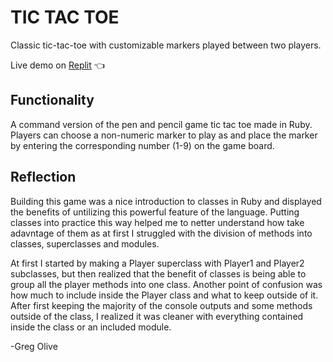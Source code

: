 # TIC TAC TOE

Classic tic-tac-toe with customizable markers played between two players.

Live demo on [Replit](https://replit.com/@gregolive/Tic-Tac-Toe) 👈

## Functionality

A command version of the pen and pencil game tic tac toe made in Ruby. Players can choose a non-numeric marker to play as and place the marker by entering the corresponding number (1-9) on the game board.

## Reflection

Building this game was a nice introduction to classes in Ruby and displayed the benefits of untilizing this powerful feature of the language. Putting classes into practice this way helped me to netter understand how take adavntage of them as at first I struggled with the division of methods into classes, superclasses and modules.

At first I started by making a Player superclass with Player1 and Player2 subclasses, but then realized that the benefit of classes is being able to group all the player methods into one class. Another point of confusion was how much to include inside the Player class and what to keep outside of it. After first keeping the majority of the console outputs and some methods outside of the class, I realized it was cleaner with everything contained inside the class or an included module.

-Greg Olive